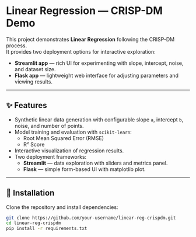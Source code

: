 # Linear Regression — CRISP-DM Demo

This project demonstrates **Linear Regression** following the CRISP-DM process.  
It provides two deployment options for interactive exploration:

- **Streamlit app** — rich UI for experimenting with slope, intercept, noise, and dataset size.
- **Flask app** — lightweight web interface for adjusting parameters and viewing results.

---

## ✨ Features
- Synthetic linear data generation with configurable slope `a`, intercept `b`, noise, and number of points.
- Model training and evaluation with `scikit-learn`:
  - Root Mean Squared Error (RMSE)
  - R² Score
- Interactive visualization of regression results.
- Two deployment frameworks:
  - **Streamlit** — data exploration with sliders and metrics panel.
  - **Flask** — simple form-based UI with matplotlib plot.

---

## 🚀 Installation

Clone the repository and install dependencies:

```bash
git clone https://github.com/your-username/linear-reg-crispdm.git
cd linear-reg-crispdm
pip install -r requirements.txt

